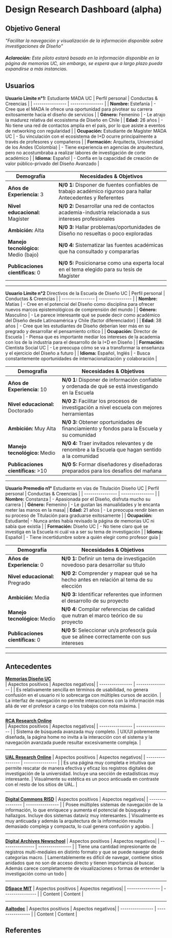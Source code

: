 # **Design Research Dashboard (alpha)**
## **Objetivo General**  
*"Facilitar la navegación y visualización de la información disponible sobre investigaciones de Diseño"*  
###### **Aclaración:** Este piloto estará basado en la información disponible en la página de memorias UC, sin embargo, se espera que a largo plazo pueda expandirse a más instancias.  
## **Usuarios**  
**Usuario Límite n°1:** Estudiante MADA UC 
| Perfil personal | Conductas & Creencias |
| ---------------- | ---------------- | 
| **Nombre:** Estefanía | - Cree que el MADA le ofrece una oportunidad para pivotear su carrera exitosamente hacia el diseño de servicios |
| **Género:** Femenino | - Le atrajo la madurez relativa del ecosistema de Diseño en Chile |
| **Edad:** 26 años | - No tiene una red de contactos amplia en el país, por lo que asiste a eventos de networking con regularidad |
| **Ocupación:** Estudiante de Magíster MADA UC | - Su vinculación con el ecosistema de I+D ocurre principalmente a través de profesores y compañeros |
| **Formación:** Arquitecta, Universidad de los Andes (Colombia) | - Tiene experiencia en agencias de arquitectura, pero no acostumbraba a realizar labores de investigación de corte académico |
| **Idioma:** Español | - Confía en la capacidad de creación de valor público-privado del Diseño Avanzado |

| Demografía | Necesidades & Objetivos |
| ---------------- | ---------------- |
| **Años de Experiencia:** 3 | **N/0 1:** Disponer de fuentes confiables de trabajo académico riguroso para hallar Antecedentes y Referentes|
| **Nivel educacional:** Magíster | **N/0 2:** Desarrollar una red de contactos academia-industria relacionada a sus intereses profesionales|
| **Ambición:** Alta | **N/0 3:** Hallar problemas/oportunidades de Diseño no resueltas o poco exploradas|
| **Manejo tecnológico:** Medio (bajo) | **N/0 4:** Sistematizar las fuentes académicas que ha consultado y compararlas|
| **Publicaciones científicas:** 0 | **N/0 5:** Posicionarse como una experta local en el tema elegido para su tesis de Magíster|
****
**Usuario Límite n°2** Directivos de la Escuela de Diseño UC 
| Perfil personal | Conductas & Creencias |
| ---------------- | ---------------- | 
| **Nombre:** Matías | - Cree en el potencial del Diseño como disciplina para ofrecer nuevos marcos epistemológicos de comprensión del mundo |
| **Género:** Masculino | - Le parece interesante qué se puede decir como académico del Diseño desde Latinoamérica y Chile (factor diferenciador) |
| **Edad:** 38 años | - Cree que les estudiantes de Diseño deberían leer más en su pregrado y desarrollar el pensamiento crítico |
| **Ocupación:** Director de Escuela | - Piensa que es importante mediar los intereses de la academia con los de la industria para el desarrollo de la I+D en Diseño |
| **Formación:** Cientista Social UC | - Le preocupa cómo se va a transformar la enseñanza y el ejercicio del Diseño a futuro |
| **Idioma:** Español, Inglés | - Busca constantemente oportunidades de internacionalización y colaboración |

| Demografía | Necesidades & Objetivos |
| ---------------- | ---------------- |
| **Años de Experiencia:** 10 | **N/0 1:** Disponer de información confiable y ordenada de qué se está investigando en la Escuela |
| **Nivel educacional:** Doctorado | **N/0 2:** Facilitar los procesos de investigación a nivel escuela con mejores herramientas |
| **Ambición:** Muy Alta | **N/0 3:** Obtener oportunidades de financiamiento y fondos para la Escuela y su comunidad |
| **Manejo tecnológico:** Medio | **N/0 4:** Traer invitados relevantes y de renombre a la Escuela que hagan sentido a la comunidad |
| **Publicaciones científicas:** >10 | **N/0 5:** Formar diseñadores y diseñadoras preparados para los desafíos del mañana |
----
**Usuario Premedio n1°** Estudiante en vías de Titulación Diseño UC 
| Perfil personal | Conductas & Creencias |
| ---------------- | ---------------- | 
| **Nombre:** Constanza | - Apasionada por el Diseño, disfruta mucho su carrera |
| **Género:** Femenino | - Le gustan las manualidades y le encanta meter las manos en la masa|
| **Edad:** 21 años | - Le preocupa rendir bien en su proceso de Titulación para graduarse exitosamente |
| **Ocupación:** Estudiante| - Nunca antes había revisado la página de memorias UC ni sabía que existía |
| **Formación:** Diseño UC | - No tiene claro qué se investiga en la Escuela ni cuál va a ser su tema de investigación |
| **Idioma:** Español | -  Tiene incertidumbre sobre a quién elegir como profesor guía |

| Demografía | Necesidades & Objetivos |
| ---------------- | ---------------- |
| **Años de Experiencia:** 0 | **N/0 1:** Definir un tema de investigación novedoso para desarrollar su título |
| **Nivel educacional:** Pregrado | **N/0 2:** Comprender y mapear qué se ha hecho antes en relación al tema de su elección |
| **Ambición:** Media | **N/0 3:** Identificar referentes que informen el desarrollo de su proyecto |
| **Manejo tecnológico:** Medio | **N/0 4:** Compilar referencias de calidad que nutran el marco teórico de su proyecto |
| **Publicaciones científicas:** 0 | **N/0 5:** Seleccionar un/a profesor/a guía que se alinee correctamente con sus intereses |
----
## **Antecedentes**  
[**Memorias Diseño UC** ](https://diseno.uc.cl/memorias/)  
| Aspectos positivos | Aspectos negativos|
| ---------------- | ---------------- |
| Es relativamente sencilla en términos de usabilidad, no genera confusión en el usuario ni lo sobrecarga con múltiples cursos de acción. | La interfaz de navegación no permite interacciones con la información más allá de ver el profesor a cargo o los trabajos con nota máxima. |
****
[**RCA Research Online** ](https://researchonline.rca.ac.uk/)  
| Aspectos positivos | Aspectos negativos|
| ---------------- | ---------------- |
| Sistema de búsqueda avanzada muy completo. | UX/UI pobremente diseñada, la página home no invita a la interacción con el sistema y la navegación avanzada puede resultar excesivamente compleja. |
****
[**UAL Research Online**](https://ualresearchonline.arts.ac.uk/)
| Aspectos positivos | Aspectos negativos|
| ---------------- | ---------------- |
| Es una página muy completa e intuitiva que permite rescatar de manera efectiva y eficaz los registros digitales de investigación de la universidad. Incluye una sección de estadísticas muy interesante. | Visualmente su estética es un poco anticuada en contraste con el resto de los sitios de UAL. |
****
[**Digital Commons RISD**](https://digitalcommons.risd.edu/)
| Aspectos positivos | Aspectos negativos|
| ---------------- | ---------------- |
| Posee múltiples sistemas de navegación de la información, lo que enriquece y aumenta el potencial de búsqueda y hallazgos. Incluye dos sistemas dataviz muy interesantes. | Visualmente es muy anticuada y además la arquitectura de la información resulta demasiado compleja y compacta, lo cual genera confusión y agobio. |
****
[**Digital Archives Newschool**](https://digital.archives.newschool.edu/)
| Aspectos positivos | Aspectos negativos|
| ---------------- | ---------------- |
| Tiene una cantidad impresionante de registros multi-mediales en distinto formato y que se puede navegar desde categorías macro. | Lamentablemente es difícil de navegar, contiene sitios anidados que no son de acceso directo y tienen importancia al buscar. Además carece completamente de visualizaciones o formas de entender la investigación como un todo |
****
[**DSpace MIT**](https://dspace.mit.edu/)
| Aspectos positivos | Aspectos negativos|
| ---------------- | ---------------- |
| Content | Content |
****
[**Aaltodoc**](https://aaltodoc.aalto.fi/)
| Aspectos positivos | Aspectos negativos|
| ---------------- | ---------------- |
| Content | Content |
## **Referentes**
